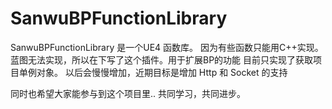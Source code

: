 SanwuBPFunctionLibrary
======================

SanwuBPFunctionLibrary 是一个UE4 函数库。
因为有些函数只能用C++实现。蓝图无法实现，所以在下写了这个插件。用于扩展BP的功能
目前只实现了获取项目单例对象。
以后会慢慢增加，近期目标是增加 Http 和 Socket 的支持

同时也希望大家能参与到这个项目里..  共同学习，共同进步。

